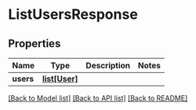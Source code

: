# ListUsersResponse


## Properties
Name | Type | Description | Notes
------------ | ------------- | ------------- | -------------
**users** | [**list[User]**](User.md) |  | 

[[Back to Model list]](../README.md#documentation-for-models) [[Back to API list]](../README.md#documentation-for-api-endpoints) [[Back to README]](../README.md)


